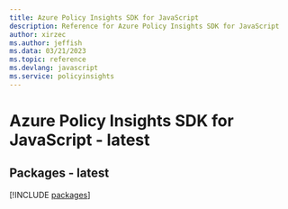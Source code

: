 ```yaml
---
title: Azure Policy Insights SDK for JavaScript
description: Reference for Azure Policy Insights SDK for JavaScript
author: xirzec
ms.author: jeffish
ms.data: 03/21/2023
ms.topic: reference
ms.devlang: javascript
ms.service: policyinsights
---
```

# Azure Policy Insights SDK for JavaScript - latest
## Packages - latest
[!INCLUDE [packages](policy-insights-index.md)]